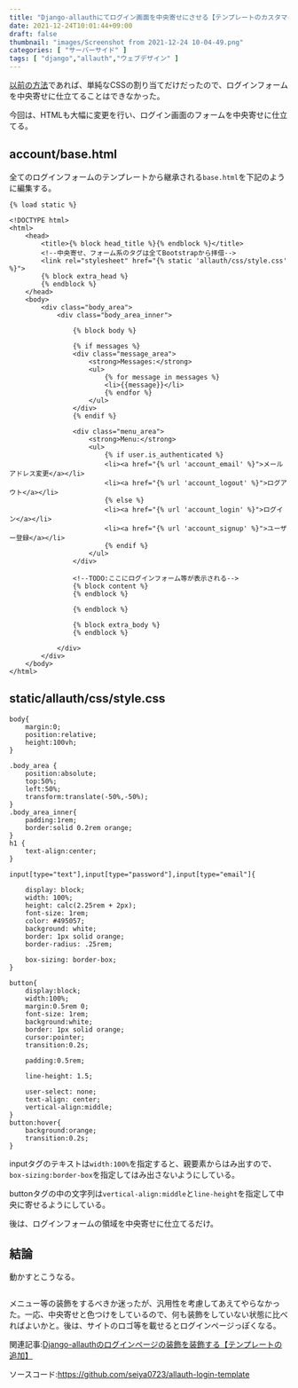 ```yaml
---
title: "Django-allauthにてログイン画面を中央寄せにさせる【テンプレートのカスタマイズ】"
date: 2021-12-24T10:01:44+09:00
draft: false
thumbnail: "images/Screenshot from 2021-12-24 10-04-49.png"
categories: [ "サーバーサイド" ]
tags: [ "django","allauth","ウェブデザイン" ]
---
```


[以前の方法](/post/django-allauth-loginpage/)であれば、単純なCSSの割り当てだけだったので、ログインフォームを中央寄せに仕立てることはできなかった。

今回は、HTMLも大幅に変更を行い、ログイン画面のフォームを中央寄せに仕立てる。

## account/base.html

全てのログインフォームのテンプレートから継承される`base.html`を下記のように編集する。

    {% load static %}
    
    <!DOCTYPE html>
    <html>
        <head>
            <title>{% block head_title %}{% endblock %}</title>
            <!--中央寄せ、フォーム系のタグは全てBootstrapから拝借-->
            <link rel="stylesheet" href="{% static 'allauth/css/style.css' %}">
            {% block extra_head %}
            {% endblock %}
        </head>
        <body>
            <div class="body_area">
                <div class="body_area_inner">
    
                    {% block body %}
    
                    {% if messages %}
                    <div class="message_area">
                        <strong>Messages:</strong>
                        <ul>
                            {% for message in messages %}
                            <li>{{message}}</li>
                            {% endfor %}
                        </ul>
                    </div>
                    {% endif %}
    
                    <div class="menu_area">
                        <strong>Menu:</strong>
                        <ul>
                            {% if user.is_authenticated %}
                            <li><a href="{% url 'account_email' %}">メールアドレス変更</a></li>
                            <li><a href="{% url 'account_logout' %}">ログアウト</a></li>
                            {% else %}
                            <li><a href="{% url 'account_login' %}">ログイン</a></li>
                            <li><a href="{% url 'account_signup' %}">ユーザー登録</a></li>
                            {% endif %}
                        </ul>
                    </div>
    
                    <!--TODO:ここにログインフォーム等が表示される-->
                    {% block content %}
                    {% endblock %}

                    {% endblock %}
    
                    {% block extra_body %}
                    {% endblock %}
    
                </div>
            </div>
        </body>
    </html>

## static/allauth/css/style.css

    body{
        margin:0;
        position:relative;
        height:100vh;
    }
    
    .body_area {
        position:absolute;
        top:50%;
        left:50%;
        transform:translate(-50%,-50%);
    }
    .body_area_inner{
        padding:1rem;
        border:solid 0.2rem orange;
    }
    h1 {
        text-align:center;
    }
    
    input[type="text"],input[type="password"],input[type="email"]{
    
        display: block;
        width: 100%;
        height: calc(2.25rem + 2px);
        font-size: 1rem;
        color: #495057;
        background: white;
        border: 1px solid orange;
        border-radius: .25rem;
    
        box-sizing: border-box;
    }
    
    button{
        display:block;
        width:100%;
        margin:0.5rem 0;
        font-size: 1rem;
        background:white;
        border: 1px solid orange;
        cursor:pointer;
        transition:0.2s;
    
        padding:0.5rem;
    
        line-height: 1.5;
    
        user-select: none;
        text-align: center;
        vertical-align:middle;
    }
    button:hover{
        background:orange;
        transition:0.2s;
    }


inputタグのテキストは`width:100%`を指定すると、親要素からはみ出すので、`box-sizing:border-box`を指定してはみ出さないようにしている。

buttonタグの中の文字列は`vertical-align:middle`と`line-height`を指定して中央に寄せるようにしている。

後は、ログインフォームの領域を中央寄せに仕立てるだけ。

## 結論

動かすとこうなる。

<div class="img-center"><img src="/images/Screenshot from 2021-12-24 10-04-49.png" alt=""></div>

メニュー等の装飾をするべきか迷ったが、汎用性を考慮してあえてやらなかった。一応、中央寄せと色つけをしているので、何も装飾をしていない状態に比べればよいかと。後は、サイトのロゴ等を載せるとログインページっぽくなる。

関連記事:[Django-allauthのログインページの装飾を装飾する【テンプレートの追加】](/post/django-allauth-loginpage/)

ソースコード:https://github.com/seiya0723/allauth-login-template

